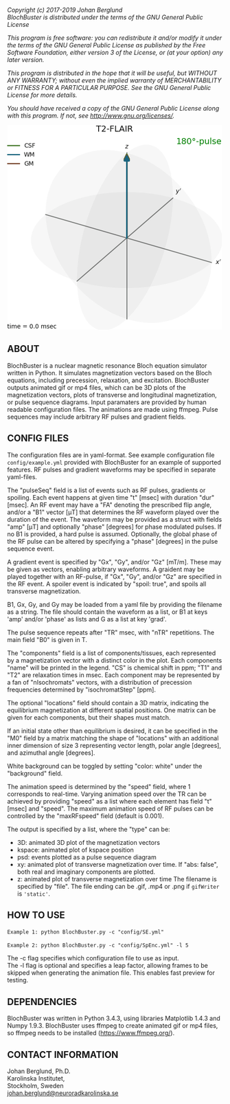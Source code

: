 *Copyright (c) 2017-2019 Johan Berglund*  
*BlochBuster is distributed under the terms of the GNU General Public License*

*This program is free software: you can redistribute it and/or modify it under the terms of the GNU General Public License as published by the Free Software Foundation, either version 3 of the License, or (at your option) any later version.*

*This program is distributed in the hope that it will be useful, but WITHOUT ANY WARRANTY; without even the implied warranty of MERCHANTABILITY or FITNESS FOR A PARTICULAR PURPOSE.  See the GNU General Public License for more details.*

*You should have received a copy of the GNU General Public License along with this program.  If not, see <http://www.gnu.org/licenses/>.*

![](out/FLAIR_3D.gif)

ABOUT
-----
BlochBuster is a nuclear magnetic resonance Bloch equation simulator written in Python. 
It simulates magnetization vectors based on the Bloch equations, including precession, relaxation, and excitation. 
BlochBuster outputs animated gif or mp4 files, which can be 3D plots of the magnetization vectors, plots of transverse and longitudinal magnetization, or pulse sequence diagrams.
Input paramaters are provided by human readable configuration files.
The animations are made using ffmpeg.
Pulse sequences may include arbitrary RF pulses and gradient fields.

CONFIG FILES
------------
The configuration files are in yaml-format. 
See example configuration file `config/example.yml` provided with BlochBuster for an example of supported features. 
RF pulses and gradient waveforms may be specified in separate yaml-files.

The "pulseSeq" field is a list of events such as RF pulses, gradients or spoiling. 
Each event happens at given time "t" [msec] with duration "dur" [msec].
An RF event may have a "FA" denoting the prescribed flip angle, and/or a "B1" vector [&mu;T] that determines the RF waveform played over the duration of the event. 
The waveform may be provided as a struct with fields "amp" [&mu;T] and optionally "phase" [degrees] for phase modulated pulses. 
If no B1 is provided, a hard pulse is assumed.
Optionally, the global phase of the RF pulse can be altered by specifying a "phase" [degrees] in the pulse sequence event.

A gradient event is specified by "Gx", "Gy", and/or "Gz" [mT/m]. 
These may be given as vectors, enabling arbitrary waveforms.
A graident may be played together with an RF-pulse, if "Gx", "Gy", and/or "Gz" are specified in the RF event.
A spoiler event is indicated by "spoil: true", and spoils all transverse magnetization. 

B1, Gx, Gy, and Gy may be loaded from a yaml file by providing the filename as a string. 
The file should contain the waveform as a list, or B1 at keys 'amp' and/or 'phase' as lists and G as a list at key 'grad'.

The pulse sequence repeats after "TR" msec, with "nTR" repetitions. The main field "B0" is given in T.

The "components" field is a list of components/tissues, each represented by a magnetization vector with a distinct color in the plot. 
Each components "name" will be printed in the legend. 
"CS" is chemical shift in ppm; "T1" and "T2" are relaxation times in msec. 
Each component may be represented by a fan of "nIsochromats" vectors, with a distribution of precession frequencies determined by "isochromatStep" [ppm].

The optional "locations" field should contain a 3D matrix, indicating the equilibrium magnetization at different spatial positions.
One matrix can be given for each components, but their shapes must match.

If an initial state other than equilibrium is desired, it can be specified in the "M0" field by a matrix matching the shape of "locations" with an additional inner dimension of size 3 representing vector length, polar angle [degrees], and azimuthal angle [degrees].

White background can be toggled by setting "color: white" under the "background" field.

The animation speed is determined by the "speed" field, where 1 corresponds to real-time. Varying animation speed over the TR can be achieved by providing "speed" as a list where each element has field "t" [msec] and "speed". The maximum animation speed of RF pulses can be controlled by the "maxRFspeed" field (default is 0.001).

The output is specified by a list, where the "type" can be:
- 3D: animated 3D plot of the magnetization vectors
- kspace: animated plot of kspace position
- psd: events plotted as a pulse sequence diagram
- xy: animated plot of transverse magnetization over time. If "abs: false", both real and imaginary components are plotted.
- z: animated plot of transverse magnetization over time
The filename is specified by "file". The file ending can be .gif, .mp4 or .png if `gifWriter` is `'static'`.

HOW TO USE
----------
`Example 1: python BlochBuster.py -c "config/SE.yml"`

`Example 2: python BlochBuster.py -c "config/SpEnc.yml" -l 5`

The -c flag specifies which configuration file to use as input.  
The -l flag is optional and specifies a leap factor, allowing frames to be skipped when generating the animation file. This enables fast preview for testing.  

DEPENDENCIES
------------
BlochBuster was written in Python 3.4.3, using libraries Matplotlib 1.4.3 and 
Numpy 1.9.3. BlochBuster uses ffmpeg to create animated gif or mp4 files, so
ffmpeg needs to be installed (https://www.ffmpeg.org/).

CONTACT INFORMATION
-------------------
Johan Berglund, Ph.D.  
Karolinska Institutet,  
Stockholm, Sweden  
johan.berglund@neuroradkarolinska.se
